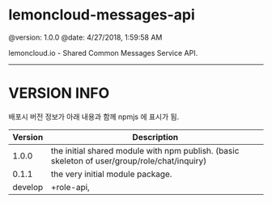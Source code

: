 # lemoncloud-messages-api

@version: 1.0.0
@date:    4/27/2018, 1:59:58 AM

lemoncloud.io - Shared Common Messages Service API.


----------------
# VERSION INFO #

배포시 버전 정보가 아래 내용과 함께 npmjs 에 표시가 됨.

| Version   | Description
|--         |--
| 1.0.0     | the initial shared module with npm publish. (basic skeleton of user/group/role/chat/inquiry)
| 0.1.1     | the very initial module package.
| develop   | +role-api, 

